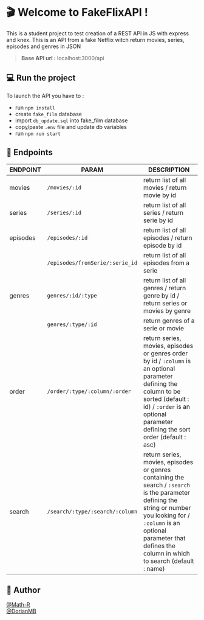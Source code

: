 # 🎬 Welcome to FakeFlixAPI !

This is a student project to test creation of a REST API in JS with express and knex. This is an API from a fake Netflix witch return movies, series, episodes and genres in JSON

> **Base API url :** localhost:3000/api

## 💻 Run the project

To launch the API you have to :

- run `npm install`
- create `fake_film` database
- import `db_update.sql` into fake_film database
- copy/paste `.env` file and update db variables
- run `npm run start`

## 📖 Endpoints

|ENDPOINT                |PARAM                          |DESCRIPTION                         |
|----------------|-------------------------------|-----------------------------|
|movies|`/movies/:id`            |return list of all movies / return movie by id         |
|series          |`/series/:id`            |return list of all series / return serie by id            |
|episodes          |`/episodes/:id`|return list of all episodes / return episode by id|
|          |`/episodes/fromSerie/:serie_id`|return list of all episodes from a serie|
|genres|`genres/:id/:type`|return list of all genres / return genre by id / return series or movies by genre|
||`genres/:type/:id`|return genres of a serie or movie|
|order|`/order/:type/:column/:order`|return series, movies, episodes or genres order by id / `:column` is an optional parameter defining the column to be sorted (default : id) / `:order` is an optional parameter defining the sort order (default : asc) |
|search|`/search/:type/:search/:column`|return series, movies, episodes or genres containing the search / `:search` is the parameter defining the string or number you looking for / `:column` is an optional parameter that defines the column in which to search (default : name) |

## 🤝 Author

[@Math-R](https://github.com/Math-R)  
[@DorianMB](https://github.com/DorianMB)
